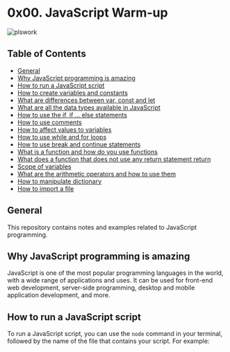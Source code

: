 # 0x00. JavaScript Warm-up

![plswork](https://s3.eu-west-3.amazonaws.com/hbtn.intranet.project.files/holbertonschool-higher-level_programming+/303/Javascript-535.png.jpeg)

## Table of Contents
- [General](#general)
- [Why JavaScript programming is amazing](#why-javascript-programming-is-amazing)
- [How to run a JavaScript script](#how-to-run-a-javascript-script)
- [How to create variables and constants](#how-to-create-variables-and-constants)
- [What are differences between var, const and let](#what-are-differences-between-var-const-and-let)
- [What are all the data types available in JavaScript](#what-are-all-the-data-types-available-in-javascript)
- [How to use the if, if ... else statements](#how-to-use-the-if-if--else-statements)
- [How to use comments](#how-to-use-comments)
- [How to affect values to variables](#how-to-affect-values-to-variables)
- [How to use while and for loops](#how-to-use-while-and-for-loops)
- [How to use break and continue statements](#how-to-use-break-and-continue-statements)
- [What is a function and how do you use functions](#what-is-a-function-and-how-do-you-use-functions)
- [What does a function that does not use any return statement return](#what-does-a-function-that-does-not-use-any-return-statement-return)
- [Scope of variables](#scope-of-variables)
- [What are the arithmetic operators and how to use them](#what-are-the-arithmetic-operators-and-how-to-use-them)
- [How to manipulate dictionary](#how-to-manipulate-dictionary)
- [How to import a file](#how-to-import-a-file)

## General
This repository contains notes and examples related to JavaScript programming.

## Why JavaScript programming is amazing
JavaScript is one of the most popular programming languages in the world, with a wide range of applications and uses. It can be used for front-end web development, server-side programming, desktop and mobile application development, and more.

## How to run a JavaScript script
To run a JavaScript script, you can use the `node` command in your terminal, followed by the name of the file that contains your script. For example:

